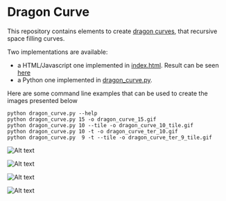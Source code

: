 # Dragon Curve

This repository contains elements to create
[dragon curves](https://en.wikipedia.org/wiki/Dragon_curve),
that recursive space filling curves.

Two implementations are available:

- a HTML/Javascript one implemented in [index.html](index.html).
  Result can be seen [here](https://gjacquenot.github.io/DragonCurve)
- a Python one implemented in [dragon_curve.py](dragon_curve.py).

Here are some command line examples that can be used to
create the images presented below

    python dragon_curve.py --help
    python dragon_curve.py 15 -o dragon_curve_15.gif
    python dragon_curve.py 10 --tile -o dragon_curve_10_tile.gif
    python dragon_curve.py 10 -t -o dragon_curve_ter_10.gif
    python dragon_curve.py  9 -t --tile -o dragon_curve_ter_9_tile.gif


![Alt text](https://upload.wikimedia.org/wikipedia/commons/3/3e/Dragon_curve_15.gif)

![Alt text](https://upload.wikimedia.org/wikipedia/commons/d/d9/Dragon_curve_10_tile.gif)

![Alt text](https://upload.wikimedia.org/wikipedia/commons/4/4b/Dragon_curve_ter_10.gif)

![Alt text](https://upload.wikimedia.org/wikipedia/commons/e/e4/Dragon_curve_ter_9_tile.gif)
